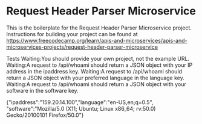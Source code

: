 # Request Header Parser Microservice

This is the boilerplate for the Request Header Parser Microservice project. Instructions for building your project can be found at https://www.freecodecamp.org/learn/apis-and-microservices/apis-and-microservices-projects/request-header-parser-microservice

Tests
Waiting:You should provide your own project, not the example URL.
Waiting:A request to /api/whoami should return a JSON object with your IP address in the ipaddress key.
Waiting:A request to /api/whoami should return a JSON object with your preferred language in the language key.
Waiting:A request to /api/whoami should return a JSON object with your software in the software key.

{"ipaddress":"159.20.14.100","language":"en-US,en;q=0.5",
"software":"Mozilla/5.0 (X11; Ubuntu; Linux x86_64; rv:50.0) Gecko/20100101 Firefox/50.0"}